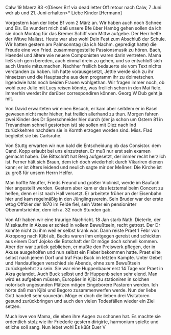  Calw 19 Maerz 83
 <(Dieser Brf via dead letter Off retour nach Calw, 7 Juni wdr ab  und 21. Juni erhalten>*
Liebe Kinder [Hermann]

Vorgestern kam der liebe Bf vom 2 März an. Wir haben auch noch Schnee und Eis. Es wundert mich daß unsere Bfe über Hambg gehen sollen da ich sie doch Montag für das Bremer Schiff vom Mittw aufgebe. Der Herr helfe der Witwe Mallast. Heute war also wohl Dein Fest zum Abschluß der Schule. 
Wir hatten gestern am Palmsonntag (da ich Nachm. gepredigt hatte) die Freude eine von Fried. zusammengestellte Passionsmusik zu hören. Bach, Haendel und ältere wie neuere Componisten waren darin vertreten. Mama ließ sich gern bereden, auch einmal drein zu gehen, und so entschloß sich auch Uranie mitzumachen. Nachher freilich bedauerte sie vom Text nichts verstanden zu haben. Ich hatte vorausgesetzt, Jettle werde sich zu ihr hinsetzen und die Hauptsache aus dem programm ihr zu dolmetschen. Irgendwie hats noch beiden Frauen wohlgethan. Wir fragen immer noch, ob wohl eure Julie mit Lucy reisen könnte, was freilich schon in den Mai fiele. Immerhin werdet ihr darüber correspondiren können. Georg W Dub geht ja mit.

Von David erwarteten wir einen Besuch, er kam aber seitdem er in Basel gewesen nicht mehr hieher, hat freilich allerhand zu thun. Morgen fahren zwei Kinder des Dr Sperschneider hier durch (der ja schon um Ostern 81 in Trevandram schnell gestorben ist) sie sollen mit Diez nach Ind zurückkehren nachdem sie in Kornth erzogen worden sind. Miss. Flad begleitet sie bis Carlsruhe.

Von Stuttg erwarten wir nun bald die Entscheidung ob das Consistor. dem Cand. Kopp erlaubt bei uns einzutreten. Er muß nur erst sein examen gemacht haben. Die Bittschrift hat Berg aufgesetzt, der immer recht herzlich ist. Ferner hält sich Braun, dem ich doch wiederholt durch Vikariren dienen kann; er ist öfters leidend und neulich sagte mir der Meßner: Die Kirche ist zu groß für unsern Herrn Helfer.

Man hoffte Neuffer, Frieds Freund und großer Violinist, werde im Baufach hier angestellt werden. Gestern aber kam er das letztemal beim Concert zu helfen, denn er ist nach Hall versetzt. Er arbeitete früher an der Eisenbahn hier und kam regelmäßig in den Jünglingsverein. Sein Bruder war der erste wtbg Offizier der 1870 im Felde fiel, sein Vater ein pensionirter Oberamtsrichter, dem ich a. 32 noch Stunden gab.

Von Afr haben wir eine traurige Nachricht. 18 Jan starb Nath. Dieterle, der Misskaufm in Akuse er schied in vollem Bewußtsein, recht getrost. Der Dr konnte nicht zu ihm weil er selbst krank war. Dann reiste Praet 1 Febr von Akropong nach Kjibi ab, Bucks waren ihm entgegen gereist und schickten aus einem Dorf Jojoko die Botschaft der Dr möge doch schnell kommen. Aber der war zurück geblieben, er mußte den Preiswerk pflegen, der in Akuse ausgeholfen und nun selbst ein Fieber bekommen hatte. Praet eilte selbst nach jenem Dorf und traf Frau Buck im letzten Kampfe. Unter Gebet und Handauflegen verschied sie Abends, ohne zum Bewußtsein zurückgekehrt zu sein. Sie war eine Huppenbauer erst 14 Tage vor Praet in Akra gelandet. Auch Buck selbst und Br Huppenb seien sehr elend. Man wird es aufgeben müssen, Europäer in Kjibi zu stationiren in solchen notorisch ungesunden Plätzen mögen Eingeborere Pastoren werden. Ich hörte daß man Kjibi und Begoro zusammenwerfen werde. Nun der liebe Gott handelt sehr souverän. Möge er doch die lieben drei Visitatoren gesund zurückbringen und auch den vielen Todesfällen wieder ein Ziel setzen.

Much love von Mama, die eben ihre Augen zu schonen hat. Es machte sie ordentlich stolz wie ihr Friederle gestern dirigirte, harmonium spielte und etliche soli sang. Nun lebet wohl
 Es küßt Euer V
